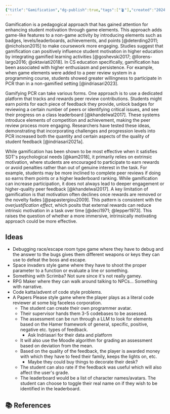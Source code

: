 ```yaml
---
{"title":"Gamification","dg-publish":true,"tags":["🪴"],"created":"2024-08-30","modified":"2025-03-26","permalink":"/30-permanent-notes/gamification/","dgPassFrontmatter":true,"updated":"2025-03-26"}
---
```



Gamification is a pedagogical approach that has gained attention for enhancing student motivation through game elements. This approach adds game-like features to a non-game activity by introducing elements such as badges, levels/leaderboards, achievements, and points [@deterding2011; @nicholson2015] to make coursework more engaging. Studies suggest that gamification can positively influence student motivation in higher education by integrating gamified learning activities [@goshevski2017; @llorens-largo2016; @oktaviati2018]. In CS education specifically, gamification has been associated with higher enthusiasm and persistence. For example, when game elements were added to a peer review system in a programming course, students showed greater willingness to participate in PCR than in a non-gamified setting [@indriasari2023].

Gamifying PCR can take various forms. One approach is to use a dedicated platform that tracks and rewards peer review contributions. Students might earn points for each piece of feedback they provide, unlock badges for reviewing a certain number of peers or identifying critical issues, and see their progress on a class leaderboard [@khandelwal2017]. These systems introduce elements of competition and achievement, making the peer review process more engaging. Researchers have tested these ideas, demonstrating that incorporating challenges and progression levels into PCR increased both the quantity and certain aspects of the quality of student feedback [@indriasari2021a].

While gamification has been shown to be most effective when it satisfies SDT's psychological needs [@kam2018], it primarily relies on extrinsic motivation, where students are encouraged to participate to earn rewards or avoid penalties rather than out of genuine interest in the task. For example, students may be more inclined to complete peer reviews if doing so earns them points or a higher leaderboard ranking. While gamification can increase participation, it does not always lead to deeper engagement or higher-quality peer feedback [@khandelwal2017]. A key limitation of gamification is that motivation often declines once rewards are removed or the novelty fades [@papastergiou2009]. This pattern is consistent with the _overjustification effect_, which posits that external rewards can reduce intrinsic motivation in a task over time [@deci1971; @lepper1973]. This raises the question of whether a more immersive, intrinsically motivating approach could be more effective.

## Ideas

- Debugging race/escape room type game where they have to debug and the answer to the bugs gives them different weapons or keys they can use to defeat the boss and escape.
- Space invaders style game where they have to shoot the proper parameter to a function or evaluate a line or something.
- Something with Scrimba? Not sure since it's not really gamey.
- RPG Maker where they can walk around talking to NPCs... Something with narrative.
- Code katta/advent of code style problems.
- A Papers Please style game where the player plays as a literal code reviewer at some big faceless corporation.
    - The student can create their own programmer avatar.
    - Their supervisor hands them 3-5 codebases to be assessed.
    - The assessment can be run through a LLM to look for elements based on the Hamer framework of general, specific, positive, negative etc. types of feedback.
        - Ask Indriasari for their data and platform
    - It will also use the Moodle algorithm for grading an assessment based on deviation from the mean.
    - Based on the quality of the feedback, the player is awarded money with which they have to feed their family, keeps the lights on, etc.
        - Maybe they could buy things to decorate their desk?
    - The student can also rate if the feedback was useful which will also affect the user's grade.
    - The leaderboard would be a list of character names/avatars. The student can choose to toggle their real name on if they wish to be identified in the leaderboard.

## 📚 References
